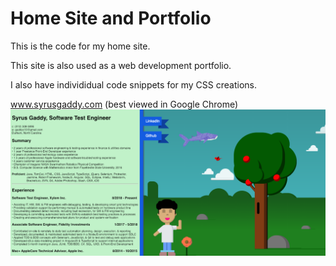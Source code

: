 # Home Site and Portfolio
This is the code for my home site.

This site is also used as a web development portfolio.

I also have individidual code snippets for my CSS creations.

www.syrusgaddy.com (best viewed in Google Chrome)
![alt-text](https://github.com/gaddys10/Home/blob/master/Screen%20Shot%202019-01-12%20at%2011.19.10%20PM.png?raw=true)
